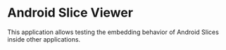 Android Slice Viewer
=====================

This application allows testing the embedding behavior of Android Slices inside
other applications.
